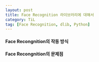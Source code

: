 ```yaml
---
layout: post
title: Face Recognition 라이브러리에 대해서 
category: TiL
tag: [Face Recognition, dlib, Python] 
---
```


#### Face Recongnition의 작동 방식 




#### Face Recongnition의 문제점


